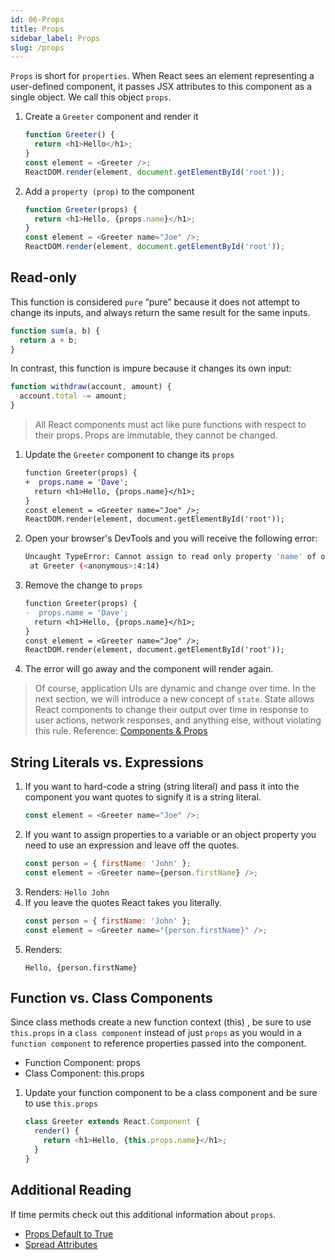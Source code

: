 ```yaml
---
id: 06-Props
title: Props
sidebar_label: Props
slug: /props
---
```


`Props` is short for `properties`. When React sees an element representing a user-defined component, it passes JSX attributes to this component as a single object. We call this object `props`.

1. Create a `Greeter` component and render it
   ```js
   function Greeter() {
     return <h1>Hello</h1>;
   }
   const element = <Greeter />;
   ReactDOM.render(element, document.getElementById('root'));
   ```
2. Add a `property (prop)` to the component
   ```js
   function Greeter(props) {
     return <h1>Hello, {props.name}</h1>;
   }
   const element = <Greeter name="Joe" />;
   ReactDOM.render(element, document.getElementById('root'));
   ```

## Read-only

This function is considered `pure` “pure” because it does not attempt to change its inputs, and always return the same result for the same inputs.

```js
function sum(a, b) {
  return a + b;
}
```

In contrast, this function is impure because it changes its own input:

```js
function withdraw(account, amount) {
  account.total -= amount;
}
```

> All React components must act like pure functions with respect to their props. Props are immutable, they cannot be changed.

1. Update the `Greeter` component to change its `props`
   ```diff
   function Greeter(props) {
   +  props.name = 'Dave';
     return <h1>Hello, {props.name}</h1>;
   }
   const element = <Greeter name="Joe" />;
   ReactDOM.render(element, document.getElementById('root'));
   ```
1. Open your browser's DevTools and you will receive the following error:

   ```sh
   Uncaught TypeError: Cannot assign to read only property 'name' of object '#<Object>'
    at Greeter (<anonymous>:4:14)
   ```

1. Remove the change to `props`
   ```diff
   function Greeter(props) {
   -  props.name = 'Dave';
     return <h1>Hello, {props.name}</h1>;
   }
   const element = <Greeter name="Joe" />;
   ReactDOM.render(element, document.getElementById('root'));
   ```
1. The error will go away and the component will render again.

> Of course, application UIs are dynamic and change over time. In the next section, we will introduce a new concept of `state`. State allows React components to change their output over time in response to user actions, network responses, and anything else, without violating this rule.
> Reference: [Components & Props](https://reactjs.org/docs/components-and-props.html)

## String Literals vs. Expressions

1. If you want to hard-code a string (string literal) and pass it into the component you want quotes to signify it is a string literal.
   ```js
   const element = <Greeter name="Joe" />;
   ```
2. If you want to assign properties to a variable or an object property you need to use an expression and leave off the quotes.
   ```js
   const person = { firstName: 'John' };
   const element = <Greeter name={person.firstName} />;
   ```
3. Renders: `Hello John`
4. If you leave the quotes React takes you literally.
   ```js
   const person = { firstName: 'John' };
   const element = <Greeter name="{person.firstName}" />;
   ```
5. Renders:
   ```
   Hello, {person.firstName}
   ```

## Function vs. Class Components

Since class methods create a new function context (this) , be sure to use `this.props`
in a `class component` instead of just `props` as you would in a `function component` to reference properties passed into the component.

- Function Component: props
- Class Component: this.props

1. Update your function component to be a class component and be sure to use `this.props`
   ```js
   class Greeter extends React.Component {
     render() {
       return <h1>Hello, {this.props.name}</h1>;
     }
   }
   ```

<!-- ## Extracting Components -->

## Additional Reading

If time permits check out this additional information about `props`.

- [Props Default to True](https://reactjs.org/docs/jsx-in-depth.html#props-default-to-true)
- [Spread Attributes](https://reactjs.org/docs/jsx-in-depth.html#props-default-to-true)
